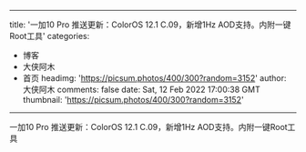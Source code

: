
---
title: '一加10 Pro 推送更新：ColorOS 12.1 C.09，新增1Hz AOD支持。内附一键Root工具'
categories: 
 - 博客
 - 大侠阿木
 - 首页
headimg: 'https://picsum.photos/400/300?random=3152'
author: 大侠阿木
comments: false
date: Sat, 12 Feb 2022 17:00:38 GMT
thumbnail: 'https://picsum.photos/400/300?random=3152'
---

<div>   
一加10 Pro 推送更新：ColorOS 12.1 C.09，新增1Hz AOD支持。内附一键Root工具  
</div>
            